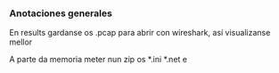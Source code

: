 ### Anotaciones generales

En results gardanse os .pcap para abrir con wireshark, así visualizanse mellor

A parte da memoria meter nun zip os *.ini *.net e 
